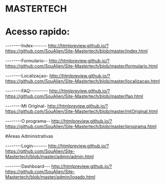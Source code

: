 # MASTERTECH


# Acesso rapido:
--------Index-------
http://htmlpreview.github.io/?https://github.com/SouAlien/Site-Mastertech/blob/master/index.html


--------Formulario--
http://htmlpreview.github.io/?https://github.com/SouAlien/Site-Mastertech/blob/master/formulario.html


--------Localizaçao-
http://htmlpreview.github.io/?https://github.com/SouAlien/Site-Mastertech/blob/master/localizacao.html


--------FAQ---------
http://htmlpreview.github.io/?https://github.com/SouAlien/Site-Mastertech/blob/master/faq.html


--------Mt Original-
http://htmlpreview.github.io/?https://github.com/SouAlien/Site-Mastertech/blob/master/mtOriginal.html


--------O programa--
http://htmlpreview.github.io/?https://github.com/SouAlien/Site-Mastertech/blob/master/programa.html



#Areas Administrativas


--------Login-------
http://htmlpreview.github.io/?https://github.com/SouAlien/Site-Mastertech/blob/master/admin/admin.html


--------Dashboard---
http://htmlpreview.github.io/?https://github.com/SouAlien/Site-Mastertech/blob/master/admin/logado.html




